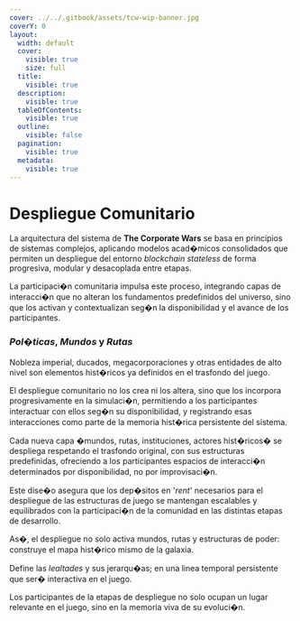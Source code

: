 ```yaml
---
cover: ../../.gitbook/assets/tcw-wip-banner.jpg
coverY: 0
layout:
  width: default
  cover:
    visible: true
    size: full
  title:
    visible: true
  description:
    visible: true
  tableOfContents:
    visible: true
  outline:
    visible: false
  pagination:
    visible: true
  metadata:
    visible: true
---
```


# Despliegue Comunitario

La arquitectura del sistema de **The Corporate Wars** se basa en principios de sistemas complejos, aplicando modelos acad�micos consolidados que permiten un despliegue del entorno _blockchain stateless_ de forma progresiva, modular y desacoplada entre etapas.

La participaci�n comunitaria impulsa este proceso, integrando capas de interacci�n que no alteran los fundamentos predefinidos del universo, sino que los activan y contextualizan seg�n la disponibilidad y el avance de los participantes.

### _Pol�ticas_, _Mundos_ y _Rutas_

Nobleza imperial, ducados, megacorporaciones y otras entidades de alto nivel son elementos hist�ricos ya definidos en el trasfondo del juego.

El despliegue comunitario no los crea ni los altera, sino que los incorpora progresivamente en la simulaci�n, permitiendo a los participantes interactuar con ellos seg�n su disponibilidad, y registrando esas interacciones como parte de la memoria hist�rica persistente del sistema.

Cada nueva capa �mundos, rutas, instituciones, actores hist�ricos� se despliega respetando el trasfondo original, con sus estructuras predefinidas, ofreciendo a los participantes espacios de interacci�n determinados por disponibilidad, no por improvisaci�n.

Este dise�o asegura que los dep�sitos en '_rent_' necesarios para el despliegue de las estructuras de juego se mantengan escalables y equilibrados con la participaci�n de la comunidad en las distintas etapas de desarrollo.

As�, el despliegue no solo activa mundos, rutas y estructuras de poder: construye el mapa hist�rico mismo de la galaxia.

Define las _lealtades_ y sus jerarqu�as; en una linea temporal persistente que ser� interactiva en el juego.

Los participantes de la etapas de despliegue no solo ocupan un lugar relevante en el juego, sino en la memoria viva de su evoluci�n.
